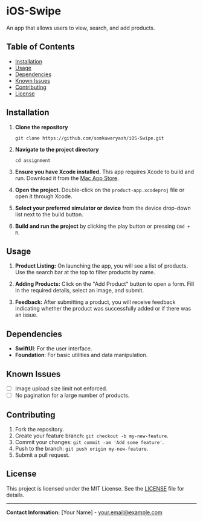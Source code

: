 # iOS-Swipe

An app that allows users to view, search, and add products.

## Table of Contents

- [Installation](#installation)
- [Usage](#usage)
- [Dependencies](#dependencies)
- [Known Issues](#known-issues)
- [Contributing](#contributing)
- [License](#license)

## Installation

1. **Clone the repository**
    ```
    git clone https://github.com/somkuwaryash/iOS-Swipe.git
    ```

2. **Navigate to the project directory**
    ```
    cd assignment
    ```

3. **Ensure you have Xcode installed.** This app requires Xcode to build and run. Download it from the [Mac App Store](https://apps.apple.com/us/app/xcode/id497799835?mt=12).

4. **Open the project.** Double-click on the `product-app.xcodeproj` file or open it through Xcode.

5. **Select your preferred simulator or device** from the device drop-down list next to the build button.

6. **Build and run the project** by clicking the play button or pressing `Cmd + R`.

## Usage

1. **Product Listing:** On launching the app, you will see a list of products. Use the search bar at the top to filter products by name.
 
2. **Adding Products:** Click on the "Add Product" button to open a form. Fill in the required details, select an image, and submit.

3. **Feedback:** After submitting a product, you will receive feedback indicating whether the product was successfully added or if there was an issue.

## Dependencies

- **SwiftUI**: For the user interface.
- **Foundation**: For basic utilities and data manipulation.

## Known Issues

- [ ] Image upload size limit not enforced.
- [ ] No pagination for a large number of products.

## Contributing

1. Fork the repository.
2. Create your feature branch: `git checkout -b my-new-feature`.
3. Commit your changes: `git commit -am 'Add some feature'`.
4. Push to the branch: `git push origin my-new-feature`.
5. Submit a pull request.

## License

This project is licensed under the MIT License. See the [LICENSE](LICENSE.md) file for details.

---

**Contact Information:** [Your Name] - your.email@example.com

